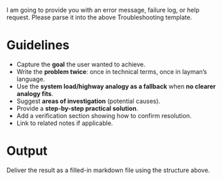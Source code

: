 I am going to provide you with an error message, failure log, or help request.
Please parse it into the above Troubleshooting template.

# Guidelines

- Capture the **goal** the user wanted to achieve.
- Write the **problem twice**: once in technical terms, once in layman’s language.
- Use the **system load/highway analogy as a fallback** when **no clearer analogy fits**.
- Suggest **areas of investigation** (potential causes).
- Provide a **step-by-step practical solution**.
- Add a verification section showing how to confirm resolution.
- Link to related notes if applicable.

# Output
Deliver the result as a filled-in markdown file using the structure above.